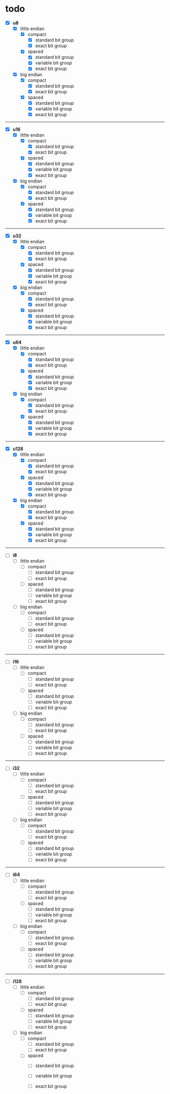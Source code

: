 # todo

- [x] **u8**
  - [x] little endian
    - [x] compact
      - [x] standard bit group
      - [x] exact bit group
    - [x] spaced 
      - [x] standard bit group
      - [x] variable bit group 
      - [x] exact bit group
  - [x] big endian
    - [x] compact
      - [x] standard bit group
      - [x] exact bit group
    - [x] spaced 
      - [x] standard bit group
      - [x] variable bit group 
      - [x] exact bit group

---

- [x] **u16**
  - [x] little endian
    - [x] compact
      - [x] standard bit group
      - [x] exact bit group
    - [x] spaced 
      - [x] standard bit group
      - [x] variable bit group 
      - [x] exact bit group
  - [x] big endian
    - [x] compact
      - [x] standard bit group
      - [x] exact bit group
    - [x] spaced 
      - [x] standard bit group
      - [x] variable bit group 
      - [x] exact bit group

---

- [x] **u32**
  - [x] little endian
    - [x] compact
      - [x] standard bit group
      - [x] exact bit group
    - [x] spaced 
      - [x] standard bit group
      - [x] variable bit group 
      - [x] exact bit group
  - [x] big endian
    - [x] compact
      - [x] standard bit group
      - [x] exact bit group
    - [x] spaced 
      - [x] standard bit group
      - [x] variable bit group 
      - [x] exact bit group

---

- [x] **u64**
  - [x] little endian
    - [x] compact
      - [x] standard bit group
      - [x] exact bit group
    - [x] spaced 
      - [x] standard bit group
      - [x] variable bit group 
      - [x] exact bit group
  - [x] big endian
    - [x] compact
      - [x] standard bit group
      - [x] exact bit group
    - [x] spaced 
      - [x] standard bit group
      - [x] variable bit group 
      - [x] exact bit group

---

- [x] **u128**
  - [x] little endian
    - [x] compact
      - [x] standard bit group
      - [x] exact bit group
    - [x] spaced 
      - [x] standard bit group
      - [x] variable bit group 
      - [x] exact bit group
  - [x] big endian
    - [x] compact
      - [x] standard bit group
      - [x] exact bit group
    - [x] spaced 
      - [x] standard bit group
      - [x] variable bit group 
      - [x] exact bit group

---

- [ ] **i8**
  - [ ] little endian
    - [ ] compact
      - [ ] standard bit group
      - [ ] exact bit group
    - [ ] spaced 
      - [ ] standard bit group
      - [ ] variable bit group 
      - [ ] exact bit group
  - [ ] big endian
    - [ ] compact
      - [ ] standard bit group
      - [ ] exact bit group
    - [ ] spaced 
      - [ ] standard bit group
      - [ ] variable bit group 
      - [ ] exact bit group

---

- [ ] **i16**
  - [ ] little endian
    - [ ] compact
      - [ ] standard bit group
      - [ ] exact bit group
    - [ ] spaced 
      - [ ] standard bit group
      - [ ] variable bit group 
      - [ ] exact bit group
  - [ ] big endian
    - [ ] compact
      - [ ] standard bit group
      - [ ] exact bit group
    - [ ] spaced 
      - [ ] standard bit group
      - [ ] variable bit group 
      - [ ] exact bit group

---

- [ ] **i32**
  - [ ] little endian
    - [ ] compact
      - [ ] standard bit group
      - [ ] exact bit group
    - [ ] spaced 
      - [ ] standard bit group
      - [ ] variable bit group 
      - [ ] exact bit group
  - [ ] big endian
    - [ ] compact
      - [ ] standard bit group
      - [ ] exact bit group
    - [ ] spaced 
      - [ ] standard bit group
      - [ ] variable bit group 
      - [ ] exact bit group

---

- [ ] **i64**
  - [ ] little endian
    - [ ] compact
      - [ ] standard bit group
      - [ ] exact bit group
    - [ ] spaced 
      - [ ] standard bit group
      - [ ] variable bit group 
      - [ ] exact bit group
  - [ ] big endian
    - [ ] compact
      - [ ] standard bit group
      - [ ] exact bit group
    - [ ] spaced 
      - [ ] standard bit group
      - [ ] variable bit group 
      - [ ] exact bit group

---

- [ ] **i128**
  - [ ] little endian
    - [ ] compact
      - [ ] standard bit group
      - [ ] exact bit group
    - [ ] spaced 
      - [ ] standard bit group
      - [ ] variable bit group 
      - [ ] exact bit group
  - [ ] big endian
    - [ ] compact
      - [ ] standard bit group
      - [ ] exact bit group
    - [ ] spaced 
      - [ ] standard bit group
      - [ ] variable bit group 
      - [ ] exact bit group

